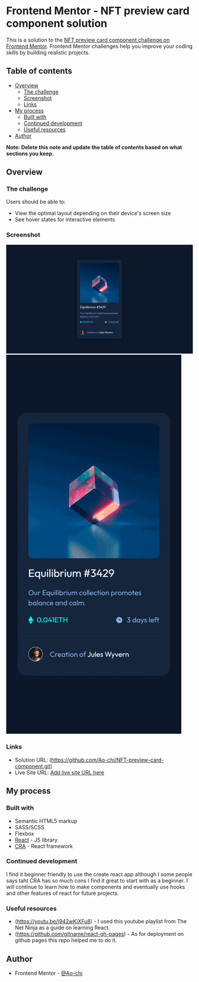 # Frontend Mentor - NFT preview card component solution

This is a solution to the [NFT preview card component challenge on Frontend Mentor](https://www.frontendmentor.io/challenges/nft-preview-card-component-SbdUL_w0U). Frontend Mentor challenges help you improve your coding skills by building realistic projects.

## Table of contents

-   [Overview](#overview)
    -   [The challenge](#the-challenge)
    -   [Screenshot](#screenshot)
    -   [Links](#links)
-   [My process](#my-process)
    -   [Built with](#built-with)
    -   [Continued development](#continued-development)
    -   [Useful resources](#useful-resources)
-   [Author](#author)

**Note: Delete this note and update the table of contents based on what sections you keep.**

## Overview

### The challenge

Users should be able to:

-   View the optimal layout depending on their device's screen size
-   See hover states for interactive elements

### Screenshot

![](./src/assets/screenshots/desktop.png)
![](./src/assets/screenshots/nft.gif)

### Links

-   Solution URL: (https://github.com/Ao-chi/NFT-preview-card-component.git)
-   Live Site URL: [Add live site URL here](https://your-live-site-url.com)

## My process

### Built with

-   Semantic HTML5 markup
-   SASS/SCSS
-   Flexbox
-   [React](https://reactjs.org/) - JS library
-   [CRA](https://create-react-app.dev/) - React framework

### Continued development

I find it beginner friendly to use the create react app although I some people says taht CRA has so much cons I find it great to start with as a beginner. I will continue to learn how to make components and eventually use hooks and other features of react for future projects.

### Useful resources

-   (https://youtu.be/j942wKiXFu8) - I used this youtube playlist from The Net Ninja as a guide on learning React.
-   (https://github.com/gitname/react-gh-pages) - As for deployment on github pages this repo helped me to do it.

## Author

-   Frontend Mentor - [@Ao-chi](https://www.frontendmentor.io/profile/Ao-chi)
